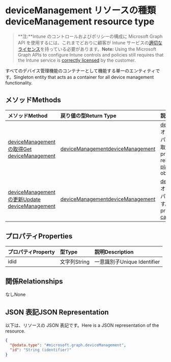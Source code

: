 # <a name="devicemanagement-resource-type"></a><span data-ttu-id="3258b-101">deviceManagement リソースの種類</span><span class="sxs-lookup"><span data-stu-id="3258b-101">deviceManagement resource type</span></span>

> <span data-ttu-id="3258b-102">**注:**Intune のコントロールおよびポリシーの構成に Microsoft Graph API を使用するには、これまでどおりに顧客が Intune サービスの[適切なライセンス](https://go.microsoft.com/fwlink/?linkid=839381)を持っている必要があります。</span><span class="sxs-lookup"><span data-stu-id="3258b-102">**Note:** Using the Microsoft Graph APIs to configure Intune controls and policies still requires that the Intune service is [correctly licensed](https://go.microsoft.com/fwlink/?linkid=839381) by the customer.</span></span>

<span data-ttu-id="3258b-103">すべてのデバイス管理機能のコンテナーとして機能する単一のエンティティです。</span><span class="sxs-lookup"><span data-stu-id="3258b-103">Singleton entity that acts as a container for all device management functionality.</span></span>
## <a name="methods"></a><span data-ttu-id="3258b-104">メソッド</span><span class="sxs-lookup"><span data-stu-id="3258b-104">Methods</span></span>
|<span data-ttu-id="3258b-105">メソッド</span><span class="sxs-lookup"><span data-stu-id="3258b-105">Method</span></span>|<span data-ttu-id="3258b-106">戻り値の型</span><span class="sxs-lookup"><span data-stu-id="3258b-106">Return Type</span></span>|<span data-ttu-id="3258b-107">説明</span><span class="sxs-lookup"><span data-stu-id="3258b-107">Description</span></span>|
|:---|:---|:---|
|[<span data-ttu-id="3258b-108">deviceManagement の取得</span><span class="sxs-lookup"><span data-stu-id="3258b-108">Get deviceManagement</span></span>](../api/intune_endpointprotection_devicemanagement_get.md)|[<span data-ttu-id="3258b-109">deviceManagement</span><span class="sxs-lookup"><span data-stu-id="3258b-109">deviceManagement</span></span>](../resources/intune_endpointprotection_devicemanagement.md)|<span data-ttu-id="3258b-110">[deviceManagement](../resources/intune_endpointprotection_devicemanagement.md) オブジェクトのプロパティと関係を読み取ります。</span><span class="sxs-lookup"><span data-stu-id="3258b-110">Read properties and relationships of [plannerTaskDetails](../resources/intune_endpointprotection_devicemanagement.md) object.</span></span>|
|[<span data-ttu-id="3258b-111">deviceManagement の更新</span><span class="sxs-lookup"><span data-stu-id="3258b-111">Update deviceManagement</span></span>](../api/intune_endpointprotection_devicemanagement_update.md)|[<span data-ttu-id="3258b-112">deviceManagement</span><span class="sxs-lookup"><span data-stu-id="3258b-112">deviceManagement</span></span>](../resources/intune_endpointprotection_devicemanagement.md)|<span data-ttu-id="3258b-113">[deviceManagement](../resources/intune_endpointprotection_devicemanagement.md) オブジェクトのプロパティを更新します。</span><span class="sxs-lookup"><span data-stu-id="3258b-113">Update the properties of a [calendar](../resources/intune_endpointprotection_devicemanagement.md) object.</span></span>|

## <a name="properties"></a><span data-ttu-id="3258b-114">プロパティ</span><span class="sxs-lookup"><span data-stu-id="3258b-114">Properties</span></span>
|<span data-ttu-id="3258b-115">プロパティ</span><span class="sxs-lookup"><span data-stu-id="3258b-115">Property</span></span>|<span data-ttu-id="3258b-116">型</span><span class="sxs-lookup"><span data-stu-id="3258b-116">Type</span></span>|<span data-ttu-id="3258b-117">説明</span><span class="sxs-lookup"><span data-stu-id="3258b-117">Description</span></span>|
|:---|:---|:---|
|<span data-ttu-id="3258b-118">id</span><span class="sxs-lookup"><span data-stu-id="3258b-118">id</span></span>|<span data-ttu-id="3258b-119">文字列</span><span class="sxs-lookup"><span data-stu-id="3258b-119">String</span></span>|<span data-ttu-id="3258b-120">一意識別子</span><span class="sxs-lookup"><span data-stu-id="3258b-120">Unique Identifier</span></span>|

## <a name="relationships"></a><span data-ttu-id="3258b-121">関係</span><span class="sxs-lookup"><span data-stu-id="3258b-121">Relationships</span></span>
<span data-ttu-id="3258b-122">なし</span><span class="sxs-lookup"><span data-stu-id="3258b-122">None</span></span>
## <a name="json-representation"></a><span data-ttu-id="3258b-123">JSON 表記</span><span class="sxs-lookup"><span data-stu-id="3258b-123">JSON Representation</span></span>
<span data-ttu-id="3258b-124">以下は、リソースの JSON 表記です。</span><span class="sxs-lookup"><span data-stu-id="3258b-124">Here is a JSON representation of the resource.</span></span>
<!-- {
  "blockType": "resource",
  "keyProperty": "id",
  "@odata.type": "microsoft.graph.deviceManagement"
}
-->
``` json
{
  "@odata.type": "#microsoft.graph.deviceManagement",
  "id": "String (identifier)"
}
```



